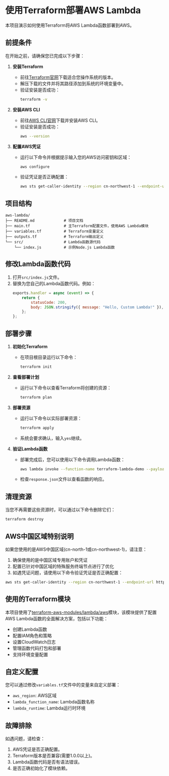 # 使用Terraform部署AWS Lambda

本项目演示如何使用Terraform将AWS Lambda函数部署到AWS。

## 前提条件

在开始之前，请确保您已完成以下步骤：

1. **安装Terraform**
   - 前往[Terraform官网](https://www.terraform.io/downloads.html)下载适合您操作系统的版本。
   - 解压下载的文件并将其路径添加到系统的环境变量中。
   - 验证安装是否成功：
     ```bash
     terraform -v
     ```

2. **安装AWS CLI**
   - 前往[AWS CLI官网](https://aws.amazon.com/cli/)下载并安装AWS CLI。
   - 验证安装是否成功：
     ```bash
     aws --version
     ```

3. **配置AWS凭证**
   - 运行以下命令并根据提示输入您的AWS访问密钥和区域：
     ```bash
     aws configure
     ```
   - 验证凭证是否正确配置：
     ```bash
     aws sts get-caller-identity --region cn-northwest-1 --endpoint-url https://sts.cn-northwest-1.amazonaws.com.cn
     ```

## 项目结构

```
aws-lambda/
├── README.md             # 项目文档
├── main.tf               # 主Terraform配置文件，使用AWS Lambda模块
├── variables.tf          # Terraform变量定义
├── outputs.tf            # Terraform输出定义
└── src/                  # Lambda函数源代码
    └── index.js          # 示例Node.js Lambda函数
```

## 修改Lambda函数代码

1. 打开`src/index.js`文件。
2. 替换为您自己的Lambda函数代码。例如：
   ```javascript
   exports.handler = async (event) => {
       return {
           statusCode: 200,
           body: JSON.stringify({ message: "Hello, Custom Lambda!" }),
       };
   };
   ```

## 部署步骤

1. **初始化Terraform**
   - 在项目根目录运行以下命令：
     ```bash
     terraform init
     ```

2. **查看部署计划**
   - 运行以下命令以查看Terraform将创建的资源：
     ```bash
     terraform plan
     ```

3. **部署资源**
   - 运行以下命令以实际部署资源：
     ```bash
     terraform apply
     ```
   - 系统会要求确认，输入`yes`继续。

4. **验证Lambda函数**
   - 部署完成后，您可以使用以下命令调用Lambda函数：
     ```bash
     aws lambda invoke --function-name terraform-lambda-demo --payload '{}' response.json --region cn-northwest-1 --endpoint-url https://lambda.cn-northwest-1.amazonaws.com.cn
     ```
   - 检查`response.json`文件以查看函数的响应。

## 清理资源

当您不再需要这些资源时，可以通过以下命令删除它们：
```bash
terraform destroy
```

## AWS中国区域特别说明

如果您使用的是AWS中国区域(cn-north-1或cn-northwest-1)，请注意：

1. 确保使用的是中国区域专用账户和凭证
2. 配置已针对中国区域的特殊服务终端节点进行了优化
3. 如遇凭证问题，请使用以下命令验证凭证是否正确配置：

```bash
aws sts get-caller-identity --region cn-northwest-1 --endpoint-url https://sts.cn-northwest-1.amazonaws.com.cn
```

## 使用的Terraform模块

本项目使用了[terraform-aws-modules/lambda/aws](https://registry.terraform.io/modules/terraform-aws-modules/lambda/aws/latest)模块，该模块提供了配置AWS Lambda函数的全面解决方案，包括以下功能：

- 创建Lambda函数
- 配置IAM角色和策略
- 设置CloudWatch日志
- 管理函数代码打包和部署
- 支持环境变量配置

## 自定义配置

您可以通过修改`variables.tf`文件中的变量来自定义部署：

- `aws_region`: AWS区域
- `lambda_function_name`: Lambda函数名称
- `lambda_runtime`: Lambda运行时环境

## 故障排除

如遇问题，请检查：

1. AWS凭证是否正确配置。
2. Terraform版本是否兼容(需要1.0.0以上)。
3. Lambda函数代码是否有语法错误。
4. 是否正确初始化了模块依赖。